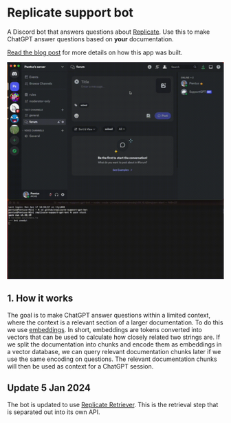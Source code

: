 # Replicate support bot

A Discord bot that answers questions about [Replicate](https://replicate.com). Use this to make ChatGPT answer questions based on **your** documentation.

[Read the blog post](https://aurdal.group/blog/make-a-chatgpt-discord-bot-answer-questions-about-your-own-documentation/) for more details on how this app was built.

![Replicare](./demo.gif)

## 1. How it works

The goal is to make ChatGPT answer questions within a limited context, where the context is a relevant section of a larger documentation. To do this we use [embeddings](https://platform.openai.com/docs/guides/embeddings). In short, embeddings are tokens converted into vectors that can be used to calculate how closely related two strings are. If we split the documentation into chunks and encode them as embeddings in a vector database, we can query relevant documentation chunks later if we use the same encoding on questions. The relevant documentation chunks will then be used as context for a ChatGPT session.

## Update 5 Jan 2024

The bot is updated to use [Replicate Retriever](https://github.com/replicate/replicate-retriever). This is the retrieval step that is separated out into its own API.
